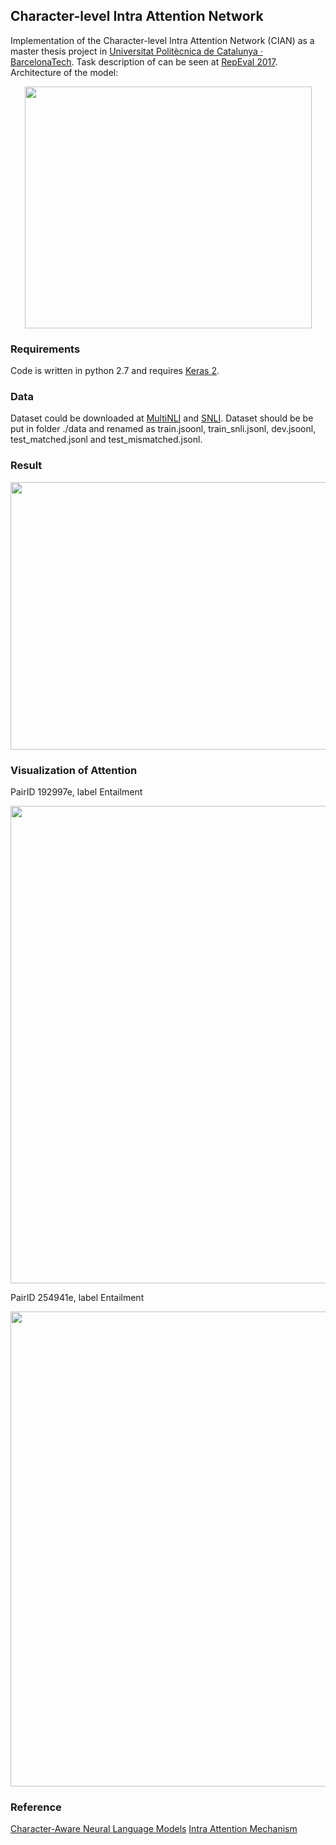 ## Character-level Intra Attention Network
Implementation of the Character-level Intra Attention Network (CIAN) as a master thesis project in [Universitat Politècnica de Catalunya · BarcelonaTech](http://www.upc.edu/). 
Task description of can be seen at [RepEval 2017](https://repeval2017.github.io/shared/). 
Architecture of the model: 
<p align="center"><img src="https://github.com/yanghanxy/CIAN/blob/master/figure/architecture.png" height="387" width="459"></p>

### Requirements
Code is written in python 2.7 and requires [Keras 2](https://github.com/fchollet/keras).

### Data
Dataset could be downloaded at [MultiNLI](http://www.nyu.edu/projects/bowman/multinli/) and [SNLI](http://nlp.stanford.edu/projects/snli/). 
Dataset should be be put in folder ./data and renamed as train.jsoonl, train_snli.jsonl, dev.jsoonl, test_matched.jsonl and test_mismatched.jsonl. 

### Result
<p align="center"><img src="https://github.com/yanghanxy/CIAN/blob/master/figure/training.png" height="428" width="783"></p>


### Visualization of Attention
PairID 192997e, label Entailment
<p align="center"><img src="https://github.com/yanghanxy/CIAN/blob/master/figure/PairID_192997e.PNG" height="764" width="594"></p>
PairID 254941e, label Entailment
<p align="center"><img src="https://github.com/yanghanxy/CIAN/blob/master/figure/PairID_254941e.PNG" height="760" width="603"></p>

### Reference
[Character-Aware Neural Language Models](https://github.com/jarfo/kchar)
[Intra Attention Mechanism](https://gist.github.com/cbaziotis/7ef97ccf71cbc14366835198c09809d2)
